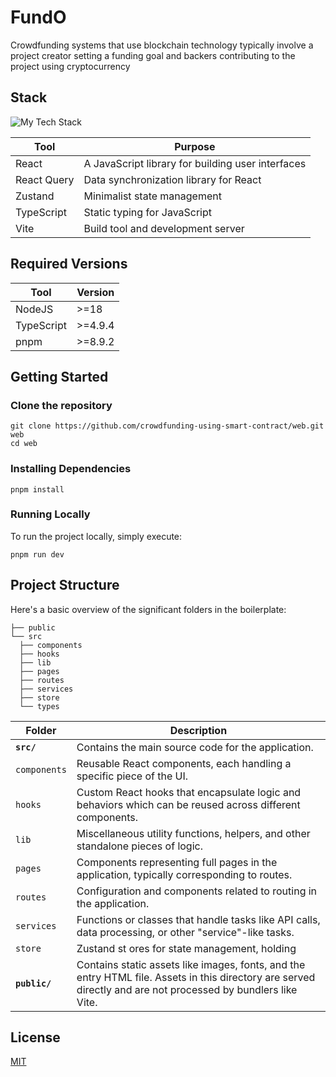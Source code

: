 # FundO

Crowdfunding systems that use blockchain technology typically involve a project creator setting a funding goal and backers contributing to the project using cryptocurrency

## Stack

![My Tech Stack](https://github-readme-tech-stack.vercel.app/api/cards?align=center&titleAlign=center&lineCount=4&theme=github_dark&hideTitle=true&line1=react,react,61DAFB;react-query,react-query,FF4500;&line3=typescript,typescript,3178C6;vite,vite,646CFF;&line2=zustand,zustand,64D5CA;axios,axios,4183C4;&line4=eslint,eslint,4B32C3;prettier,prettier,F7B93E;)

| Tool        | Purpose                                           |
| ----------- | ------------------------------------------------- |
| React       | A JavaScript library for building user interfaces |
| React Query | Data synchronization library for React            |
| Zustand     | Minimalist state management                       |
| TypeScript  | Static typing for JavaScript                      |
| Vite        | Build tool and development server                 |

## Required Versions

| Tool       | Version |
| ---------- | ------- |
| NodeJS     | >=18    |
| TypeScript | >=4.9.4 |
| pnpm       | >=8.9.2 |

## Getting Started

### Clone the repository

```
git clone https://github.com/crowdfunding-using-smart-contract/web.git web
cd web
```

### Installing Dependencies

```
pnpm install
```

### Running Locally

To run the project locally, simply execute:

```
pnpm run dev
```

## Project Structure

Here's a basic overview of the significant folders in the boilerplate:

```
├── public
└── src
  ├── components
  ├── hooks
  ├── lib
  ├── pages
  ├── routes
  ├── services
  ├── store
  └── types
```

| Folder        | Description                                                                                                                                                   |
| ------------- | ------------------------------------------------------------------------------------------------------------------------------------------------------------- |
| **`src/`**    | Contains the main source code for the application.                                                                                                            |
| `components`  | Reusable React components, each handling a specific piece of the UI.                                                                                          |
| `hooks`       | Custom React hooks that encapsulate logic and behaviors which can be reused across different components.                                                      |
| `lib`         | Miscellaneous utility functions, helpers, and other standalone pieces of logic.                                                                               |
| `pages`       | Components representing full pages in the application, typically corresponding to routes.                                                                     |
| `routes`      | Configuration and components related to routing in the application.                                                                                           |
| `services`    | Functions or classes that handle tasks like API calls, data processing, or other "service"-like tasks.                                                        |
| `store`       | Zustand st ores for state management, holding                                                                                                                 |
| **`public/`** | Contains static assets like images, fonts, and the entry HTML file. Assets in this directory are served directly and are not processed by bundlers like Vite. |

## License

[MIT](https://github.com/crowdfunding-using-smart-contract/web/blob/main/LICENSE)
